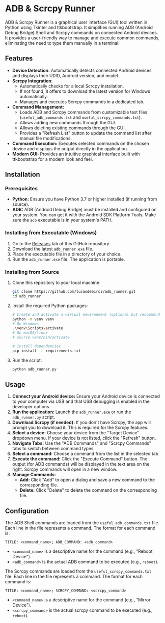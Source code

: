 # ADB & Scrcpy Runner

ADB & Scrcpy Runner is a graphical user interface (GUI) tool written in Python using Tkinter and ttkbootstrap. It simplifies running ADB (Android Debug Bridge) Shell and Scrcpy commands on connected Android devices. It provides a user-friendly way to manage and execute common commands, eliminating the need to type them manually in a terminal.

## Features

*   **Device Detection:** Automatically detects connected Android devices and displays their UDID, Android version, and model.
*   **Scrcpy Integration:**
    *   Automatically checks for a local Scrcpy installation.
    *   If not found, it offers to download the latest version for Windows automatically.
    *   Manages and executes Scrcpy commands in a dedicated tab.
*   **Command Management:**
    *   Loads ADB and Scrcpy commands from customizable text files (`useful_adb_commands.txt` and `useful_scrcpy_commands.txt`).
    *   Allows adding new commands through the GUI.
    *   Allows deleting existing commands through the GUI.
    *   Provides a "Refresh List" button to update the command list after manual file modifications.
*   **Command Execution:** Executes selected commands on the chosen device and displays the output directly in the application.
*   **Modern GUI:** Provides an intuitive graphical interface built with ttkbootstrap for a modern look and feel.

## Installation

### Prerequisites

*   **Python:** Ensure you have Python 3.7 or higher installed (if running from source).
*   **ADB:** ADB (Android Debug Bridge) must be installed and configured on your system. You can get it with the Android SDK Platform Tools. Make sure the `adb` executable is in your system's PATH.

### Installing from Executable (Windows)

1.  Go to the [Releases](https://github.com/lucasdeeiroz/adb_runner/releases) tab of this GitHub repository.
2.  Download the latest `adb_runner.exe` file.
3.  Place the executable file in a directory of your choice.
4.  Run the `adb_runner.exe` file. The application is portable.

### Installing from Source

1.  Clone this repository to your local machine:

    ```bash
    git clone https://github.com/lucasdeeiroz/adb_runner.git
    cd adb_runner
    ```

2.  Install the required Python packages:

    ```bash
    # Create and activate a virtual environment (optional but recommended)
    python -m venv venv
    # On Windows
    .\venv\Scripts\activate
    # On macOS/Linux
    # source venv/bin/activate

    # Install dependencies
    pip install -r requirements.txt
    ```

3.  Run the script:

    ```bash
    python adb_runner.py
    ```

## Usage

1.  **Connect your Android device:** Ensure your Android device is connected to your computer via USB and that USB debugging is enabled in the developer options.
2.  **Run the application:** Launch the `adb_runner.exe` or run the `adb_runner.py` script.
3.  **Download Scrcpy (if needed):** If you don't have Scrcpy, the app will prompt you to download it. This is required for the Scrcpy features.
4.  **Select a device:** Choose your device from the "Target Device" dropdown menu. If your device is not listed, click the "Refresh" button.
5.  **Navigate Tabs:** Use the "ADB Commands" and "Scrcpy Commands" tabs to switch between command types.
6.  **Select a command:** Choose a command from the list in the selected tab.
7.  **Execute the command:** Click the "Execute Command" button. The output (for ADB commands) will be displayed in the text area on the right. Scrcpy commands will open in a new window.
8.  **Manage Commands:**
    *   **Add:** Click "Add" to open a dialog and save a new command to the corresponding file.
    *   **Delete:** Click "Delete" to delete the command on the corresponding file.

## Configuration

The ADB Shell commands are loaded from the `useful_adb_commands.txt` file. Each line in the file represents a command. The format for each command is:

```
TITLE: <command_name>; ADB_COMMAND: <adb_command>
```

*   `<command_name>` is a descriptive name for the command (e.g., "Reboot Device").
*   `<adb_command>` is the actual ADB command to be executed (e.g., `reboot`).

The Scrcpy commands are loaded from the `useful_scrcpy_commands.txt` file. Each line in the file represents a command. The format for each command is:

```
TITLE: <command_name>; SCRCPY_COMMAND: <scrcpy_command>
```

*   `<command_name>` is a descriptive name for the command (e.g., "Mirror Device").
*   `<scrcpy_command>` is the actual scrcpy command to be executed (e.g., `reboot`).
